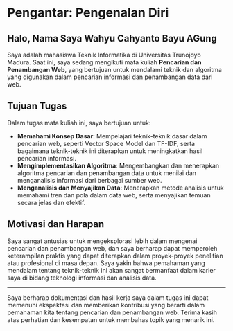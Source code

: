 # Pengantar: Pengenalan Diri 

## Halo, Nama Saya Wahyu Cahyanto Bayu AGung

Saya adalah mahasiswa Teknik Informatika di Universitas Trunojoyo Madura. Saat ini, saya sedang mengikuti mata kuliah **Pencarian dan Penambangan Web**, yang bertujuan untuk mendalami teknik dan algoritma yang digunakan dalam pencarian informasi dan penambangan data dari web.

## Tujuan Tugas

Dalam tugas mata kuliah ini, saya bertujuan untuk:
- **Memahami Konsep Dasar**: Mempelajari teknik-teknik dasar dalam pencarian web, seperti Vector Space Model dan TF-IDF, serta bagaimana teknik-teknik ini diterapkan untuk meningkatkan hasil pencarian informasi.
- **Mengimplementasikan Algoritma**: Mengembangkan dan menerapkan algoritma pencarian dan penambangan data untuk menilai dan menganalisis informasi dari berbagai sumber web.
- **Menganalisis dan Menyajikan Data**: Menerapkan metode analisis untuk memahami tren dan pola dalam data web, serta menyajikan temuan secara jelas dan efektif.

## Motivasi dan Harapan

Saya sangat antusias untuk mengeksplorasi lebih dalam mengenai pencarian dan penambangan web, dan saya berharap dapat memperoleh keterampilan praktis yang dapat diterapkan dalam proyek-proyek penelitian atau profesional di masa depan. Saya yakin bahwa pemahaman yang mendalam tentang teknik-teknik ini akan sangat bermanfaat dalam karier saya di bidang teknologi informasi dan analisis data.

---

Saya berharap dokumentasi dan hasil kerja saya dalam tugas ini dapat memenuhi ekspektasi dan memberikan kontribusi yang berarti dalam pemahaman kita tentang pencarian dan penambangan web. Terima kasih atas perhatian dan kesempatan untuk membahas topik yang menarik ini.
